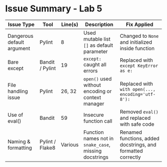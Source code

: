 # Issue Summary - Lab 5

| Issue Type | Tool | Line(s) | Description | Fix Applied |
|-------------|------|----------|--------------|--------------|
| Dangerous default argument | Pylint | 8 | Used mutable list `[]` as default parameter | Changed to `None` and initialized inside function |
| Bare except | Bandit / Pylint | 19 | `except:` caught all errors | Replaced with `except KeyError as e:` |
| File handling issue | Pylint | 26, 32 | `open()` used without encoding or context manager | Replaced with `with open(..., encoding='utf-8'):` |
| Use of eval() | Bandit | 59 | Insecure function call | Removed `eval()` and replaced with safe code |
| Naming & formatting | Pylint / Flake8 | Various | Function names not in `snake_case`, missing docstrings | Renamed functions, added docstrings, and formatted correctly |
